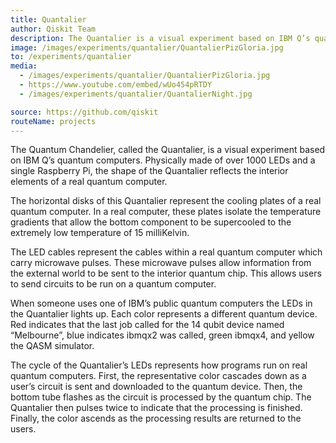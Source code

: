 ```yaml
---
title: Quantalier
author: Qiskit Team
description: The Quantalier is a visual experiment based on IBM Q’s quantum computers. Physically made of over 1000 LEDs and a Raspberry Pi, the shape of the Quantalier reflects the interior elements of a real quantum computer.
image: /images/experiments/quantalier/QuantalierPizGloria.jpg
to: /experiments/quantalier
media:
  - /images/experiments/quantalier/QuantalierPizGloria.jpg
  - https://www.youtube.com/embed/wUo454pRTDY
  - /images/experiments/quantalier/QuantalierNight.jpg

source: https://github.com/qiskit
routeName: projects
---
```

The Quantum Chandelier, called the Quantalier, is a visual experiment based on IBM Q’s quantum computers. Physically made of over 1000 LEDs and a single Raspberry Pi, the shape of the Quantalier reflects the interior elements of a real quantum computer.

The horizontal disks of this Quantalier represent the cooling plates of a real quantum computer. In a real computer, these plates isolate the temperature gradients that allow the bottom component to be supercooled to the extremely low temperature of 15 milliKelvin.

The LED cables represent the cables within a real quantum computer which carry microwave pulses. These microwave pulses allow information from the external world to be sent to the interior quantum chip. This allows users to send circuits to be run on a quantum computer.

When someone uses one of IBM’s public quantum computers the LEDs in the Quantalier lights up. Each color represents a different quantum device. Red indicates that the last job called for the 14 qubit device named “Melbourne”, blue indicates ibmqx2 was called, green ibmqx4, and yellow the QASM simulator.

The cycle of the Quantalier’s LEDs represents how programs run on real quantum computers. First, the representative color cascades down as a user’s circuit is sent and downloaded to the quantum device. Then, the bottom tube flashes as the circuit is processed by the quantum chip. The Quantalier then pulses twice to indicate that the processing is finished. Finally, the color ascends as the processing results are returned to the users.
